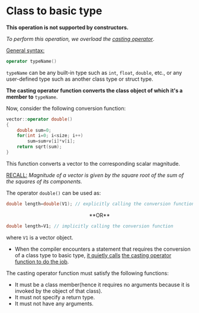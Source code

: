 # Class to basic type

**This operation is not supported by constructors.**

_To perform this operation, we overload the_ <ins>_casting operator_</ins>.

<ins>General syntax:</ins>
```c++
operator typeName()
```

`typeName` can be any built-in type such as `int`, `float`, `double`, etc., or any user-defined type such as another class type or struct type.

**The casting operator function converts the class object of which it's a member to** `typeName`.


Now, consider the following conversion function:

```c++
vector::operator double()
{
	double sum=0;
	for(int i=0; i<size; i++)
		sum=sum+v[i]*v[i];
	return sqrt(sum);
}
```
This function converts a vector to the corresponding scalar magnitude.

<ins>RECALL:</ins> _Magnitude of a vector is given by the square root of the sum of the squares of its components._

The operator `double()` can be used as:
```c++
double length=double(V1); // explicitly calling the conversion function
```
<p align="center">
**OR**
</p>

```c++
double length=V1; // implicitly calling the conversion function
```
where `V1` is a vector object.

* When the compiler encounters a statement that requires the conversion of a class type to basic type, <ins>it quietly calls</ins>
<ins> the casting operator function to do the job</ins>.

The casting operator function must satisfy the following functions:

* It must be a class member(hence it requires no arguments because it is invoked by the object of that class).
* It must not specify a return type.
* It must not have any arguments.

<p align="center">
</p>

